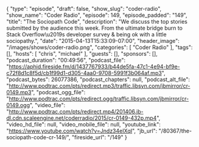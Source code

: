 {
  "type": "episode",
  "draft": false,
  "show_slug": "coder-radio",
  "show_name": "Coder Radio",
  "episode": 149,
  "episode_padded": "149",
  "title": "The Sociopath Code",
  "description": "We discuss the top stories submitted by the audience this week. From the ultimate bridge burn to Stack Overflow\u2019s developer survey & being ok with a little sociopathy.",
  "date": "2015-04-13T15:33:09-07:00",
  "header_image": "/images/shows/coder-radio.png",
  "categories": [
    "Coder Radio"
  ],
  "tags": [],
  "hosts": [
    "chris",
    "michael"
  ],
  "guests": [],
  "sponsors": [],
  "podcast_duration": "00:49:56",
  "podcast_file": "https://aphid.fireside.fm/d/1437767933/b44de5fa-47c1-4e94-bf9e-c72f8d1c8f5d/cb1f99d1-d305-4aa0-9708-5991f3b064af.mp3",
  "podcast_bytes": 26077386,
  "podcast_chapters": null,
  "podcast_alt_file": "http://www.podtrac.com/pts/redirect.mp3/traffic.libsyn.com/jbmirror/cr-0149.mp3",
  "podcast_ogg_file": "http://www.podtrac.com/pts/redirect.ogg/traffic.libsyn.com/jbmirror/cr-0149.ogg",
  "video_file": "http://www.podtrac.com/pts/redirect.mp4/201406.jb-dl.cdn.scaleengine.net/coderradio/2015/cr-0149-432p.mp4",
  "video_hd_file": null,
  "video_mobile_file": null,
  "youtube_link": "https://www.youtube.com/watch?v=Jndz34eIXqI",
  "jb_url": "/80367/the-sociopath-code-cr-149/",
  "fireside_url": "/149"
}

